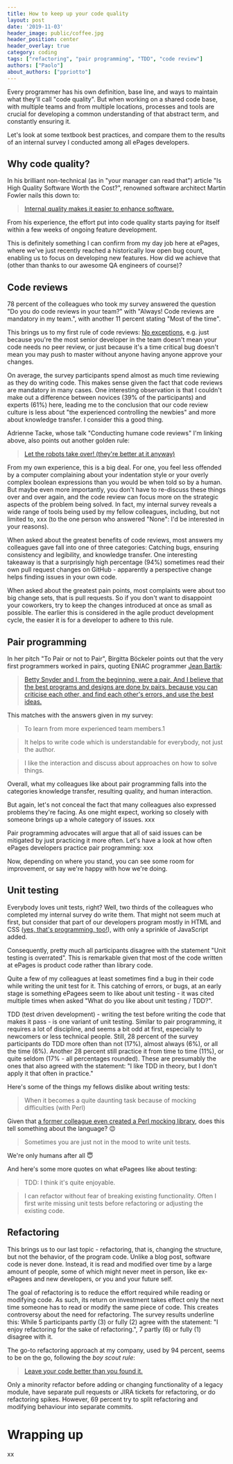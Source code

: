 ```yaml
---
title: How to keep up your code quality
layout: post
date: '2019-11-03'
header_image: public/coffee.jpg
header_position: center
header_overlay: true
category: coding
tags: ["refactoring", "pair programming", "TDD", "code review"]
authors: ["Paolo"]
about_authors: ["ppriotto"]
---
```


Every programmer has his own definition, base line, and ways to maintain what they'll call "code quality".
But when working on a shared code base, with multiple teams and from multiple locations, processes and tools are crucial
for developing a common understanding of that abstract term, and constantly ensuring it.

Let's look at some textbook best practices, and compare them to the results of an internal survey I conducted among all
ePages developers.

## Why code quality?

In his brilliant non-technical (as in "your manager can read that") article "Is High Quality Software Worth the Cost?",
renowned software architect Martin Fowler nails this down to:
> [Internal quality makes it easier to enhance software.](https://martinfowler.com/articles/is-quality-worth-cost.html#InternalQualityMakesItEasierToEnhanceSoftware)

From his experience, the effort put into code quality starts paying for itself within a few weeks of 
ongoing feature development.

This is definitely something I can confirm from my day job here at ePages, where we've just recently reached 
a historically low open bug count, enabling us to focus on developing new features.
How did we achieve that (other than thanks to our awesome QA engineers of course)? 

## Code reviews

78 percent of the colleagues who took my survey answered the question "Do you do code reviews in your team?" with 
"Always! Code reviews are mandatory in my team.", with another 11 percent stating "Most of the time".

This brings us to my first rule of code reviews: 
[No exceptions](https://adriennetacke.github.io/conducting-humane-code-reviews/#/57), 
e.g. just because you're the most senior developer in the team doesn't mean your code needs no peer review, 
or just because it's a time critical bug doesn't mean you may push to master without anyone having anyone approve 
your changes.

On average, the survey participants spend almost as much time reviewing as they do writing code. This makes sense given the fact that code reviews are mandatory in many cases. One interesting observation is that I couldn't make out a difference between novices (39% of the participants) and experts (61%) here, leading me to the conclusion that our code review culture is less about "the experienced controlling the newbies" and more about knowledge transfer. I consider this a good thing.

Adrienne Tacke, whose talk "Conducting humane code reviews" I'm linking above, also points out another golden rule:
> [Let the robots take over! (they're better at it anyway)](https://adriennetacke.github.io/conducting-humane-code-reviews/#/24)

From my own experience, this is a big deal. For one, you feel less offended by a computer complaining about your indentation
style or your overly complex boolean expressions than you would be when told so by a human.
But maybe even more importantly, you don't have to re-discuss these things over and over again, and the code review can
focus more on the strategic aspects of the problem being solved.
In fact, my internal survey reveals a wide range of tools being used by my fellow colleagues, including, but not limited to,
xxx (to the one person who answered "None": I'd be interested in your reasons).

When asked about the greatest benefits of code reviews, most answers my colleagues gave fall into one of three categories: Catching bugs, ensuring consistency and legibility, and knowledge transfer.
One interesting takeaway is that a surprisingly high percentage (94%) sometimes read their own pull request changes 
on GitHub - apparently a perspective change helps finding issues in your own code.

When asked about the greatest pain points, most complaints were about too big change sets, that is pull requests.
So if you don't want to disappoint your coworkers, try to keep the changes introduced at once as small as possible.
The earlier this is considered in the agile product development cycle, the easier it is for a developer to adhere to this rule.

## Pair programming

In her pitch "To Pair or not to Pair", Birgitta Böckeler points out that the very first programmers
worked in pairs, quoting ENIAC programmer [Jean Bartik](https://en.wikipedia.org/wiki/Jean_Bartik):
> [Betty Snyder and I, from the beginning, were a pair. And I believe that the best programs and designs are done by pairs, because you can criticise each other, and find each other's errors, and use the best ideas.](https://speakerdeck.com/birgitta410/to-pair-or-not-to-pair?slide=3)

This matches with the answers given in my survey:
> To learn from more experienced team members.1

> It helps to write code which is understandable for everybody, not just the author.

> I like the interaction and discuss about approaches on how to solve things.

Overall, what my colleagues like about pair programming falls into the categories knowledge transfer, resulting quality, and human interaction.

But again, let's not conceal the fact that many colleagues also expressed problems they're facing. As one might expect, working so closely with someone brings up a whole category of issues. xxx

Pair programming advocates will argue that all of said issues can be mitigated by just practicing it more often. Let's have a look at how often ePages developers practice pair programming: xxx 

Now, depending on where you stand, you can see some room for improvement, or say we're happy with how we're doing.

## Unit testing

Everybody loves unit tests, right? Well, two thirds of the colleagues who completed my internal survey do write them.
That might not seem much at first, but consider that part of our developers program mostly in HTML and CSS ([yes, that's programming, too!](../css-can-do-that-color-manipulation-for-the-fearless/)), with only a sprinkle of JavaScript added.

Consequently, pretty much all participants disagree with the statement "Unit testing is overrated".
This is remarkable given that most of the code written at ePages is product code rather than library code.

Quite a few of my colleagues at least sometimes find a bug in their code while writing the unit test for it.
This catching of errors, or bugs, at an early stage is something ePagees seem to like about unit testing - it was cited multiple times when asked "What do you like about unit testing / TDD?".  

TDD (test driven development) - writing the test before writing the code that makes it pass - is one variant of unit testing.
Similar to pair programming, it requires a lot of discipline, and seems a bit odd at first, especially to newcomers or less technical people. Still, 28 percent of the survey participants do TDD more often than not (17%), almost always (6%), or all the time (6%). Another 28 percent still practice it from time to time (11%), or quite seldom (17% - all percentages rounded). These are presumably the ones that also agreed with the statement: "I like TDD in theory, but I don't apply it that often in practice."

Here's some of the things my fellows dislike about writing tests:

> When it becomes a quite daunting task because of mocking difficulties (with Perl)

Given that [a former colleague even created a Perl mocking library](../mockify-a-mocking-framework-for-perl/), does this tell something about the language? 😉 

> Sometimes you are just not in the mood to write unit tests.

We're only humans after all 😇

And here's some more quotes on what ePagees like about testing:

> TDD: I think it's quite enjoyable.

> I can refactor without fear of breaking existing functionality. Often I first write missing unit tests before refactoring or adjusting the existing code.

## Refactoring 

This brings us to our last topic - refactoring, that is, changing the structure, but not the behavior, of the program code.
Unlike a blog post, software code is never done. Instead, it is read and modified over time by a large amount of people, some of which might never meet in person, like ex-ePagees and new developers, or you and your future self. 

The goal of refactoring is to reduce the effort required while reading or modifying code. As such, its return on investment takes effect only the next time someone has to read or modify the same piece of code. This creates controversy about the need for refactoring. The survey results underline this: While 5 participants partly (3) or fully (2) agree with the statement: "I enjoy refactoring for the sake of refactoring.", 7 partly (6) or fully (1) disagree with it.

The go-to refactoring approach at my company, used by 94 percent, seems to be on the go, following the _boy scout rule_:

> [Leave your code better than you found it.](https://deviq.com/boy-scout-rule/)

Only a minority refactor before adding or changing functionality of a legacy module, have separate pull requests or JIRA tickets for refactoring, or do refactoring spikes.
However, 69 percent try to split refactoring and modifying behaviour into separate commits.

# Wrapping up

xx
